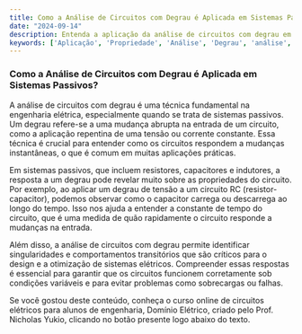 ```yaml
---
title: Como a Análise de Circuitos com Degrau é Aplicada em Sistemas Passivos?
date: "2024-09-14"
description: Entenda a aplicação da análise de circuitos com degrau em sistemas passivos e suas propriedades.
keywords: ['Aplicação', 'Propriedade', 'Análise', 'Degrau', 'análise', 'passivo', 'Singularidade']
---
```


### Como a Análise de Circuitos com Degrau é Aplicada em Sistemas Passivos?

A análise de circuitos com degrau é uma técnica fundamental na engenharia elétrica, especialmente quando se trata de sistemas passivos. Um degrau refere-se a uma mudança abrupta na entrada de um circuito, como a aplicação repentina de uma tensão ou corrente constante. Essa técnica é crucial para entender como os circuitos respondem a mudanças instantâneas, o que é comum em muitas aplicações práticas.

Em sistemas passivos, que incluem resistores, capacitores e indutores, a resposta a um degrau pode revelar muito sobre as propriedades do circuito. Por exemplo, ao aplicar um degrau de tensão a um circuito RC (resistor-capacitor), podemos observar como o capacitor carrega ou descarrega ao longo do tempo. Isso nos ajuda a entender a constante de tempo do circuito, que é uma medida de quão rapidamente o circuito responde a mudanças na entrada.

Além disso, a análise de circuitos com degrau permite identificar singularidades e comportamentos transitórios que são críticos para o design e a otimização de sistemas elétricos. Compreender essas respostas é essencial para garantir que os circuitos funcionem corretamente sob condições variáveis e para evitar problemas como sobrecargas ou falhas.

Se você gostou deste conteúdo, conheça o curso online de circuitos elétricos para alunos de engenharia, Domínio Elétrico, criado pelo Prof. Nicholas Yukio, clicando no botão presente logo abaixo do texto.